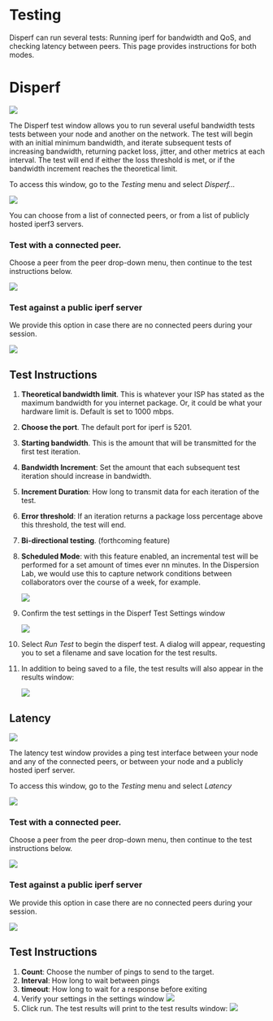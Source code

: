 # Testing

Disperf can run several tests: Running iperf for bandwidth and QoS, and checking latency between peers. This page provides instructions for both modes. 

# Disperf

![](img/testing_disperf.png)

The Disperf test window allows you to run several useful bandwidth tests tests between your node and another on the network. The test will begin with an initial minimum bandwidth, and iterate subsequent tests of increasing bandwidth, returning packet loss, jitter, and other metrics at each interval. The test will end if either the loss threshold is met, or if the bandwidth increment reaches the theoretical limit. 

To access this window, go to the *Testing* menu and select *Disperf...*

![](img/testing_disperfmenu.png)

 You can choose from a list of connected peers, or from a list of publicly hosted iperf3 servers. 

### Test with a connected peer. 

Choose a peer from the peer drop-down menu, then continue to the test instructions below. 

![](img/testing_choosepeer.png)

### Test against a public iperf server

We provide this option in case there are no connected peers during your session.

![](img/testing_choosePublicServer.png)

## Test Instructions

1. **Theoretical bandwidth limit**. This is whatever your ISP has stated as the maximum bandwidth for you internet package. Or, it could be what your hardware limit is. Default is set to 1000 mbps.
2. **Choose the port**. The default port for iperf is 5201.
3. **Starting bandwidth**. This is the amount that will be transmitted for the first test iteration. 
4. **Bandwidth Increment**: Set the amount that each subsequent test iteration should increase in bandwidth. 
5. **Increment Duration**: How long to transmit data for each iteration of the test. 
6. **Error threshold**: If an iteration returns a package loss percentage above this threshold, the test will end. 
7. **Bi-directional testing**. (forthcoming feature)
8. **Scheduled Mode**: with this feature enabled, an incremental test will be performed for a set amount of times ever nn minutes. In the Dispersion Lab, we would use this to capture network conditions between collaborators over the course of a week, for example. 
	
	![](img/testing_scheduledMode.png)
8. Confirm the test settings in the Disperf Test Settings window

	![](img/testing_disperfSettings.png)
9. Select *Run Test* to begin the disperf test. A dialog will appear, requesting you to set a filename and save location for the test results. 
10. In addition to being saved to a file, the test results will also appear in the results window:

	![](img/testing_testResults.png)
	
## Latency
![](img/testing_latency.png)

The latency test window provides a ping test interface between your node and any of the connected peers, or between your node and a publicly hosted iperf server. 

To access this window, go to the *Testing* menu and select *Latency*

![](img/testing_disperfmenu.png)

### Test with a connected peer. 

Choose a peer from the peer drop-down menu, then continue to the test instructions below. 

![](img/testing_choosepeer.png)

### Test against a public iperf server

We provide this option in case there are no connected peers during your session.

![](img/testing_choosePublicServer.png)

## Test Instructions

1. **Count**: Choose the number of pings to send to the target.
2. **Interval**: How long to wait between pings
3. **timeout**: How long to wait for a response before exiting
4. Verify your settings in the settings window
	![](img/testing_latencySettings.png)
5. Click run. The test results will print to the test results window:
	![](img/testing_latencyResults.png)



